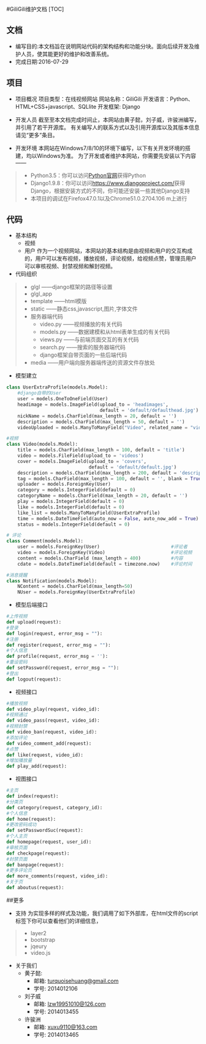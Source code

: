 #GiliGili维护文档
[TOC]

## 文档

- 编写目的:本文档旨在说明网站代码的架构结构和功能分块。面向后续开发及维护人员，使其能更好的维护和改善系统。	
- 完成日期:2016-07-29

## 项目
- 项目概况
		项目类型：在线视频网站
		网站名称：GiliGili
		开发语言：Python、HTML+CSS+javascript、SQLlite
		开发框架: Django
		
- 开发人员
		截至至本文档完成时间止，本网站由黄子懿，刘子威，许骏洲编写，并引用了若干开源库。
		有关编写人的联系方式以及引用开源库以及其版本信息请见“更多”条目。
- 开发环境
本网站在Windows7/8/10的环境下编写，以下有关开发环境的搭建，均以Windows为准。
为了开发或者维护本网站，你需要先安装以下内容——
> - Python3.5：你可以访问[Python官网](https://www.python.org/)获得Python
> - Django1.9.8：你可以访问<https://www.djangoproject.com/>获得Django，根据安装方式的不同，你可能还安装一些其他Django支持
> - 本项目的调试在Firefox47.0.1以及Chrome51.0.2704.106 m上进行

## 代码
- 基本结构
	- 视频 
	- 用户
作为一个视频网站，本网站的基本结构是由视频和用户的交互构成的，用户可以发布视频，播放视频，评论视频，给视频点赞，管理员用户可以审核视频、封禁视频和解封视频。
- 代码组织
>- glgl  ——django框架的路径等设置
>- glgl_app
>  - template  ——html模版
>  - static  ——静态css,javascript,图片,字体文件
>  - 服务器端代码
>       - video.py  ——视频播放的有关代码
>       - models.py  ——数据建模和从html表单生成的有关代码
>       - views.py  ——与前端页面交互的有关代码
>       - search.py  ——搜索的服务器端代码
>       - django框架自带页面的一些后端代码
>- media  ——用户端向服务器端传送的资源文件存放处

- 模型建立
``` python
class UserExtraProfile(models.Model):
	#django自带的User
	user = models.OneToOneField(User)
	headimage = models.ImageField(upload_to = 'headimages', 
								  default = 'default/defaulthead.jpg')				#头像
	nickName = models.CharField(max_length = 20, default = '')						#昵称
	description = models.CharField(max_length = 50, default = '')					#个人描述
	videoUploaded = models.ManyToManyField("Video", related_name = "videoUploaded")	#上传的视频

#视频
class Video(models.Model):
	title = models.CharField(max_length = 100, default = 'title')				#标题
	video = models.FileField(upload_to = 'videos')								#视频文件
	cover = models.ImageField(upload_to = 'covers', 
							  default = 'default/default.jpg')					#封面
	description = models.CharField(max_length = 200, default = 'description')	#描述
	tag = models.CharField(max_length = 100, default = '', blank = True)		#标签
	uploader = models.ForeignKey(User)											#UP主
	category = models.IntegerField(default = 0)									#类别id
	categoryName = models.CharField(max_length = 20, default = '')				#类别名
	play = models.IntegerField(default = 0)										#播放数
	like = models.IntegerField(default = 0)										#点赞数
	like_list = models.ManyToManyField(UserExtraProfile)						#点赞列表
	time = models.DateTimeField(auto_now = False, auto_now_add = True)			#上传时间
	status = models.IntegerField(default = 0)									#状态

# 评论
class Comment(models.Model):
	user = models.ForeignKey(User)							#评论者
	video = models.ForeignKey(Video)						#评论视频
	content = models.CharField (max_length = 400)			#内容
	cdate = models.DateTimeField(default = timezone.now)	#评论时间

#消息提醒
class Notification(models.Model):
	NContent = models.CharField(max_length=50)
	NUser = models.ForeignKey(UserExtraProfile)
```
- 模型后端接口
```python
#上传视频
def upload(request):
#登录
def login(request, error_msg = ""):
#注册
def register(request, error_msg = ""):
#个人信息
def profile(request, error_msg = ''):
#重设密码
def setPassword(request, error_msg = ""):
#登出
def logout(request):
```
- 视频接口
```python
#播放视频
def video_play(request, video_id):
#视频通过
def video_pass(request, video_id):
#视频封禁
def video_ban(request, video_id):
#添加评论
def video_comment_add(request):
#点赞
def like(request, video_id):
#增加播放量
def play_add(request):
```
- 视图接口
```python
#主页
def index(request):
#分类页
def category(request, category_id):
#个人信息
def home(request):
#更改密码成功
def setPasswordSuc(request):
#个人主页
def homepage(request, user_id):
#审核页面
def checkpage(request):
#封禁页面
def banpage(request):
#更多评论页
def more_comments(request, video_id):
#关于页
def aboutus(request):
```
##更多
- 支持
	为实现多样的样式及功能，我们调用了如下外部库，在html文件的script标签下你可以查看他们的详细信息，
> - layer2
> - bootstrap
> - jqeury
> - video.js
 
- 关于我们
  - 黄子懿:
     - 邮箱: <turquoisehuang@gmail.com>
     - 学号: 2014012106
  - 刘子威
	  - 邮箱: <lzw19951010@126.com>
	  - 学号: 2014013455
  - 许骏洲
	  - 邮箱: <xuxu9110@163.com>
	  - 学号: 2014013465